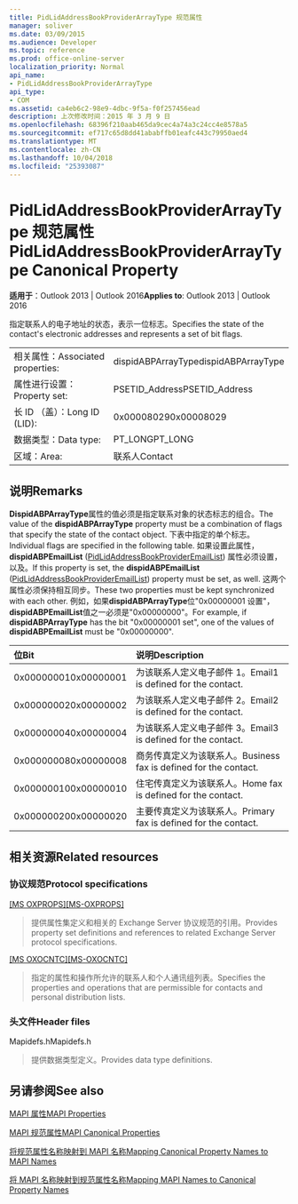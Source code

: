 ```yaml
---
title: PidLidAddressBookProviderArrayType 规范属性
manager: soliver
ms.date: 03/09/2015
ms.audience: Developer
ms.topic: reference
ms.prod: office-online-server
localization_priority: Normal
api_name:
- PidLidAddressBookProviderArrayType
api_type:
- COM
ms.assetid: ca4eb6c2-98e9-4dbc-9f5a-f0f257456ead
description: 上次修改时间：2015 年 3 月 9 日
ms.openlocfilehash: 68396f210aab465da9cec4a74a3c24cc4e8578a5
ms.sourcegitcommit: ef717c65d8dd41ababffb01eafc443c79950aed4
ms.translationtype: MT
ms.contentlocale: zh-CN
ms.lasthandoff: 10/04/2018
ms.locfileid: "25393087"
---
```

# <a name="pidlidaddressbookproviderarraytype-canonical-property"></a><span data-ttu-id="abb1d-103">PidLidAddressBookProviderArrayType 规范属性</span><span class="sxs-lookup"><span data-stu-id="abb1d-103">PidLidAddressBookProviderArrayType Canonical Property</span></span>

  
  
<span data-ttu-id="abb1d-104">**适用于**：Outlook 2013 | Outlook 2016</span><span class="sxs-lookup"><span data-stu-id="abb1d-104">**Applies to**: Outlook 2013 | Outlook 2016</span></span> 
  
<span data-ttu-id="abb1d-105">指定联系人的电子地址的状态，表示一位标志。</span><span class="sxs-lookup"><span data-stu-id="abb1d-105">Specifies the state of the contact's electronic addresses and represents a set of bit flags.</span></span>
  
|||
|:-----|:-----|
|<span data-ttu-id="abb1d-106">相关属性：</span><span class="sxs-lookup"><span data-stu-id="abb1d-106">Associated properties:</span></span>  <br/> |<span data-ttu-id="abb1d-107">dispidABPArrayType</span><span class="sxs-lookup"><span data-stu-id="abb1d-107">dispidABPArrayType</span></span>  <br/> |
|<span data-ttu-id="abb1d-108">属性进行设置：</span><span class="sxs-lookup"><span data-stu-id="abb1d-108">Property set:</span></span>  <br/> |<span data-ttu-id="abb1d-109">PSETID_Address</span><span class="sxs-lookup"><span data-stu-id="abb1d-109">PSETID_Address</span></span>  <br/> |
|<span data-ttu-id="abb1d-110">长 ID （盖）：</span><span class="sxs-lookup"><span data-stu-id="abb1d-110">Long ID (LID):</span></span>  <br/> |<span data-ttu-id="abb1d-111">0x00008029</span><span class="sxs-lookup"><span data-stu-id="abb1d-111">0x00008029</span></span>  <br/> |
|<span data-ttu-id="abb1d-112">数据类型：</span><span class="sxs-lookup"><span data-stu-id="abb1d-112">Data type:</span></span>  <br/> |<span data-ttu-id="abb1d-113">PT_LONG</span><span class="sxs-lookup"><span data-stu-id="abb1d-113">PT_LONG</span></span>  <br/> |
|<span data-ttu-id="abb1d-114">区域：</span><span class="sxs-lookup"><span data-stu-id="abb1d-114">Area:</span></span>  <br/> |<span data-ttu-id="abb1d-115">联系人</span><span class="sxs-lookup"><span data-stu-id="abb1d-115">Contact</span></span>  <br/> |
   
## <a name="remarks"></a><span data-ttu-id="abb1d-116">说明</span><span class="sxs-lookup"><span data-stu-id="abb1d-116">Remarks</span></span>

<span data-ttu-id="abb1d-117">**DispidABPArrayType**属性的值必须是指定联系对象的状态标志的组合。</span><span class="sxs-lookup"><span data-stu-id="abb1d-117">The value of the **dispidABPArrayType** property must be a combination of flags that specify the state of the contact object.</span></span> <span data-ttu-id="abb1d-118">下表中指定的单个标志。</span><span class="sxs-lookup"><span data-stu-id="abb1d-118">Individual flags are specified in the following table.</span></span> <span data-ttu-id="abb1d-119">如果设置此属性， **dispidABPEmailList** ([PidLidAddressBookProviderEmailList](pidlidaddressbookprovideremaillist-canonical-property.md)) 属性必须设置，以及。</span><span class="sxs-lookup"><span data-stu-id="abb1d-119">If this property is set, the **dispidABPEmailList** ([PidLidAddressBookProviderEmailList](pidlidaddressbookprovideremaillist-canonical-property.md)) property must be set, as well.</span></span> <span data-ttu-id="abb1d-120">这两个属性必须保持相互同步。</span><span class="sxs-lookup"><span data-stu-id="abb1d-120">These two properties must be kept synchronized with each other.</span></span> <span data-ttu-id="abb1d-121">例如，如果**dispidABPArrayType**位"0x00000001 设置"， **dispidABPEmailList**值之一必须是"0x00000000"。</span><span class="sxs-lookup"><span data-stu-id="abb1d-121">For example, if **dispidABPArrayType** has the bit "0x00000001 set", one of the values of **dispidABPEmailList** must be "0x00000000".</span></span> 
  
|<span data-ttu-id="abb1d-122">**位**</span><span class="sxs-lookup"><span data-stu-id="abb1d-122">**Bit**</span></span>|<span data-ttu-id="abb1d-123">**说明**</span><span class="sxs-lookup"><span data-stu-id="abb1d-123">**Description**</span></span>|
|:-----|:-----|
|<span data-ttu-id="abb1d-124">0x00000001</span><span class="sxs-lookup"><span data-stu-id="abb1d-124">0x00000001</span></span>  <br/> |<span data-ttu-id="abb1d-125">为该联系人定义电子邮件 1。</span><span class="sxs-lookup"><span data-stu-id="abb1d-125">Email1 is defined for the contact.</span></span>  <br/> |
|<span data-ttu-id="abb1d-126">0x00000002</span><span class="sxs-lookup"><span data-stu-id="abb1d-126">0x00000002</span></span>  <br/> |<span data-ttu-id="abb1d-127">为该联系人定义电子邮件 2。</span><span class="sxs-lookup"><span data-stu-id="abb1d-127">Email2 is defined for the contact.</span></span>  <br/> |
|<span data-ttu-id="abb1d-128">0x00000004</span><span class="sxs-lookup"><span data-stu-id="abb1d-128">0x00000004</span></span>  <br/> |<span data-ttu-id="abb1d-129">为该联系人定义电子邮件 3。</span><span class="sxs-lookup"><span data-stu-id="abb1d-129">Email3 is defined for the contact.</span></span>  <br/> |
|<span data-ttu-id="abb1d-130">0x00000008</span><span class="sxs-lookup"><span data-stu-id="abb1d-130">0x00000008</span></span>  <br/> |<span data-ttu-id="abb1d-131">商务传真定义为该联系人。</span><span class="sxs-lookup"><span data-stu-id="abb1d-131">Business fax is defined for the contact.</span></span>  <br/> |
|<span data-ttu-id="abb1d-132">0x00000010</span><span class="sxs-lookup"><span data-stu-id="abb1d-132">0x00000010</span></span>  <br/> |<span data-ttu-id="abb1d-133">住宅传真定义为该联系人。</span><span class="sxs-lookup"><span data-stu-id="abb1d-133">Home fax is defined for the contact.</span></span>  <br/> |
|<span data-ttu-id="abb1d-134">0x00000020</span><span class="sxs-lookup"><span data-stu-id="abb1d-134">0x00000020</span></span>  <br/> |<span data-ttu-id="abb1d-135">主要传真定义为该联系人。</span><span class="sxs-lookup"><span data-stu-id="abb1d-135">Primary fax is defined for the contact.</span></span>  <br/> |
   
## <a name="related-resources"></a><span data-ttu-id="abb1d-136">相关资源</span><span class="sxs-lookup"><span data-stu-id="abb1d-136">Related resources</span></span>

### <a name="protocol-specifications"></a><span data-ttu-id="abb1d-137">协议规范</span><span class="sxs-lookup"><span data-stu-id="abb1d-137">Protocol specifications</span></span>

<span data-ttu-id="abb1d-138">[[MS OXPROPS]](https://msdn.microsoft.com/library/f6ab1613-aefe-447d-a49c-18217230b148%28Office.15%29.aspx)</span><span class="sxs-lookup"><span data-stu-id="abb1d-138">[[MS-OXPROPS]](https://msdn.microsoft.com/library/f6ab1613-aefe-447d-a49c-18217230b148%28Office.15%29.aspx)</span></span>
  
> <span data-ttu-id="abb1d-139">提供属性集定义和相关的 Exchange Server 协议规范的引用。</span><span class="sxs-lookup"><span data-stu-id="abb1d-139">Provides property set definitions and references to related Exchange Server protocol specifications.</span></span>
    
<span data-ttu-id="abb1d-140">[[MS OXOCNTC]](https://msdn.microsoft.com/library/9b636532-9150-4836-9635-9c9b756c9ccf%28Office.15%29.aspx)</span><span class="sxs-lookup"><span data-stu-id="abb1d-140">[[MS-OXOCNTC]](https://msdn.microsoft.com/library/9b636532-9150-4836-9635-9c9b756c9ccf%28Office.15%29.aspx)</span></span>
  
> <span data-ttu-id="abb1d-141">指定的属性和操作所允许的联系人和个人通讯组列表。</span><span class="sxs-lookup"><span data-stu-id="abb1d-141">Specifies the properties and operations that are permissible for contacts and personal distribution lists.</span></span>
    
### <a name="header-files"></a><span data-ttu-id="abb1d-142">头文件</span><span class="sxs-lookup"><span data-stu-id="abb1d-142">Header files</span></span>

<span data-ttu-id="abb1d-143">Mapidefs.h</span><span class="sxs-lookup"><span data-stu-id="abb1d-143">Mapidefs.h</span></span>
  
> <span data-ttu-id="abb1d-144">提供数据类型定义。</span><span class="sxs-lookup"><span data-stu-id="abb1d-144">Provides data type definitions.</span></span>
    
## <a name="see-also"></a><span data-ttu-id="abb1d-145">另请参阅</span><span class="sxs-lookup"><span data-stu-id="abb1d-145">See also</span></span>



[<span data-ttu-id="abb1d-146">MAPI 属性</span><span class="sxs-lookup"><span data-stu-id="abb1d-146">MAPI Properties</span></span>](mapi-properties.md)
  
[<span data-ttu-id="abb1d-147">MAPI 规范属性</span><span class="sxs-lookup"><span data-stu-id="abb1d-147">MAPI Canonical Properties</span></span>](mapi-canonical-properties.md)
  
[<span data-ttu-id="abb1d-148">将规范属性名称映射到 MAPI 名称</span><span class="sxs-lookup"><span data-stu-id="abb1d-148">Mapping Canonical Property Names to MAPI Names</span></span>](mapping-canonical-property-names-to-mapi-names.md)
  
[<span data-ttu-id="abb1d-149">将 MAPI 名称映射到规范属性名称</span><span class="sxs-lookup"><span data-stu-id="abb1d-149">Mapping MAPI Names to Canonical Property Names</span></span>](mapping-mapi-names-to-canonical-property-names.md)

